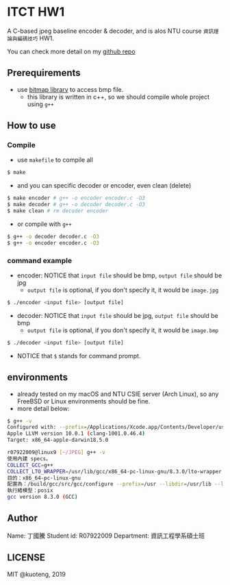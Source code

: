 # ITCT HW1

A C-based jpeg baseline encoder & decoder, and is alos NTU course `資訊理論與編碼技巧` HW1.

You can check more detail on my [github repo](https://github.com/rapirent/JPEG)

## Prerequirements

- use [bitmap library](https://github.com/ArashPartow/bitmap) to access bmp file.
  - this library is written in c++, so we should compile whole project using `g++`

## How to use

### Compile

- use `makefile` to compile all

```sh
$ make
```

- and you can specific decoder or encoder, even clean (delete)
```sh
$ make encoder # g++ -o encoder encoder.c -O3
$ make decoder # g++ -o decoder decoder.c -O3
$ make clean # rm decoder encoder
```

- or compile with `g++`
```sh
$ g++ -o decoder decoder.c -O3
$ g++ -o encoder encoder.c -O3
```

### command example

- encoder: NOTICE that `input file` should be bmp, `output file` should be jpg
    - `output file` is optional, if you don't specify it, it would be `image.jpg`

```sh
$ ./encoder <input file> [output file]
```

- decoder: NOTICE that `input file` should be jpg, `output file` should be bmp
    - `output file` is optional, if you don't specify it, it would be `image.bmp`

```sh
$ ./decoder <input file> [output file]
```

- NOTICE that `$` stands for command prompt.

## environments

- already tested on my macOS and NTU CSIE server (Arch Linux), so any FreeBSD or Linux  environments should be fine.
- more detail below:
```sh
$ g++ -v
Configured with: --prefix=/Applications/Xcode.app/Contents/Developer/usr --with-gxx-include-dir=/Applications/Xcode.app/Contents/Developer/Platforms/MacOSX.platform/Developer/SDKs/MacOSX10.14.sdk/usr/include/c++/4.2.1
Apple LLVM version 10.0.1 (clang-1001.0.46.4)
Target: x86_64-apple-darwin18.5.0
```

```sh
r07922009@linux9 [~/JPEG] g++ -v
使用內建 specs。
COLLECT_GCC=g++
COLLECT_LTO_WRAPPER=/usr/lib/gcc/x86_64-pc-linux-gnu/8.3.0/lto-wrapper
目的：x86_64-pc-linux-gnu
配置為：/build/gcc/src/gcc/configure --prefix=/usr --libdir=/usr/lib --libexecdir=/usr/lib --mandir=/usr/share/man --infodir=/usr/share/info --with-bugurl=https://bugs.archlinux.org/ --enable-languages=c,c++,ada,fortran,go,lto,objc,obj-c++ --enable-shared --enable-threads=posix --enable-libmpx --with-system-zlib --with-isl --enable-__cxa_atexit --disable-libunwind-exceptions --enable-clocale=gnu --disable-libstdcxx-pch --disable-libssp --enable-gnu-unique-object --enable-linker-build-id --enable-lto --enable-plugin --enable-install-libiberty --with-linker-hash-style=gnu --enable-gnu-indirect-function --enable-multilib --disable-werror --enable-checking=release --enable-default-pie --enable-default-ssp --enable-cet=auto
執行緒模型：posix
gcc version 8.3.0 (GCC)
```

## Author

Name: 丁國騰
Student id: R07922009
Department: 資訊工程學系碩士班

## LICENSE

MIT @kuoteng, 2019
